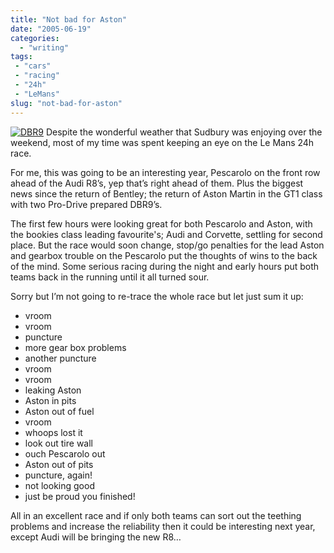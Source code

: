 ```yaml
---
title: "Not bad for Aston"
date: "2005-06-19"
categories:
  - "writing"
tags:
 - "cars"
 - "racing"
 - "24h"
 - "LeMans"
slug: "not-bad-for-aston"
---
```


 [![DBR9](/images/20455164_87240408ad_m.jpg)](https://www.flickr.com/photos/funkylarma/20455164/ "DBR9")
Despite the wonderful weather that Sudbury was enjoying over the weekend, most of my time was spent keeping an eye on the Le Mans 24h race.

For me, this was going to be an interesting year, Pescarolo on the front row ahead of the Audi R8’s, yep that’s right ahead of them. Plus the biggest news since the return of Bentley; the return of Aston Martin in the GT1 class with two Pro-Drive prepared DBR9’s.

The first few hours were looking great for both Pescarolo and Aston, with the bookies class leading favourite's; Audi and Corvette, settling for second place. But the race would soon change, stop/go penalties for the lead Aston and gearbox trouble on the Pescarolo put the thoughts of wins to the back of the mind. Some serious racing during the night and early hours put both teams back in the running until it all turned sour.

Sorry but I’m not going to re-trace the whole race but let just sum it up:
- vroom
- vroom
- puncture
- more gear box problems
- another puncture
- vroom
- vroom
- leaking Aston
- Aston in pits
- Aston out of fuel
- vroom
- whoops lost it
- look out tire wall
- ouch Pescarolo out
- Aston out of pits
- puncture, again!
- not looking good
- just be proud you finished!

All in an excellent race and if only both teams can sort out the teething problems and increase the reliability then it could be interesting next year, except Audi will be bringing the new R8…
